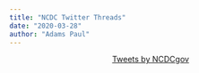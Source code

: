 ```yaml
---
title: "NCDC Twitter Threads"
date: "2020-03-28"
author: "Adams Paul"
---
```



<div class="post on-list">
    

<div align="center" class="post-cover container"><a class="twitter-timeline" data-width="600" data-dnt="true"  data-tweet-limit="10" href="https://twitter.com/NCDCgov?ref_src=twsrc%5Etfw">Tweets by NCDCgov</a>
<script async src="https://platform.twitter.com/widgets.js" charset="utf-8"></script>

</div>
</div>
